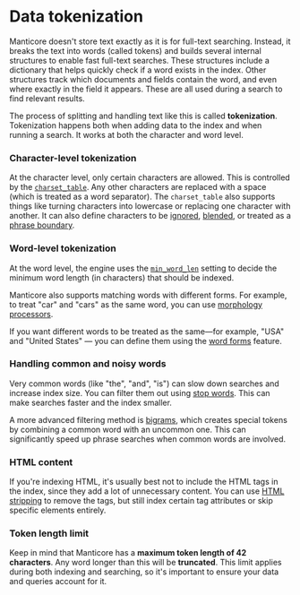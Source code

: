 # Data tokenization

Manticore doesn't store text exactly as it is for full-text searching. Instead, it breaks the text into words (called tokens) and builds several internal structures to enable fast full-text searches. These structures include a dictionary that helps quickly check if a word exists in the index. Other structures track which documents and fields contain the word, and even where exactly in the field it appears. These are all used during a search to find relevant results.

The process of splitting and handling text like this is called **tokenization**. Tokenization happens both when adding data to the index and when running a search. It works at both the character and word level.

### Character-level tokenization

At the character level, only certain characters are allowed. This is controlled by the [`charset_table`](../../Creating_a_table/NLP_and_tokenization/Low-level_tokenization.md#charset_table). Any other characters are replaced with a space (which is treated as a word separator). The `charset_table` also supports things like turning characters into lowercase or replacing one character with another. It can also define characters to be [ignored](../../Creating_a_table/NLP_and_tokenization/Low-level_tokenization.md#ignore_chars), [blended](../../Creating_a_table/NLP_and_tokenization/Low-level_tokenization.md#blend_chars), or treated as a [phrase boundary](../../Creating_a_table/NLP_and_tokenization/Low-level_tokenization.md#phrase_boundary).

### Word-level tokenization

At the word level, the engine uses the [`min_word_len`](../../Creating_a_table/NLP_and_tokenization/Low-level_tokenization.md#min_word_len) setting to decide the minimum word length (in characters) that should be indexed.

Manticore also supports matching words with different forms. For example, to treat "car" and "cars" as the same word, you can use [morphology processors](../../Creating_a_table/NLP_and_tokenization/Morphology.md#morphology).

If you want different words to be treated as the same—for example, "USA" and "United States" — you can define them using the [word forms](../../Creating_a_table/NLP_and_tokenization/Wordforms.md) feature.

### Handling common and noisy words

Very common words (like "the", "and", "is") can slow down searches and increase index size. You can filter them out using [stop words](../../Creating_a_table/NLP_and_tokenization/Ignoring_stop-words.md#stopwords). This can make searches faster and the index smaller.

A more advanced filtering method is [bigrams](../../Creating_a_table/NLP_and_tokenization/Low-level_tokenization.md#bigram_index), which creates special tokens by combining a common word with an uncommon one. This can significantly speed up phrase searches when common words are involved.

### HTML content

If you're indexing HTML, it's usually best not to include the HTML tags in the index, since they add a lot of unnecessary content. You can use [HTML stripping](../../Creating_a_table/NLP_and_tokenization/Advanced_HTML_tokenization.md#Stripping-HTML-tags) to remove the tags, but still index certain tag attributes or skip specific elements entirely.

### Token length limit

Keep in mind that Manticore has a **maximum token length of 42 characters**. Any word longer than this will be **truncated**. This limit applies during both indexing and searching, so it's important to ensure your data and queries account for it.
